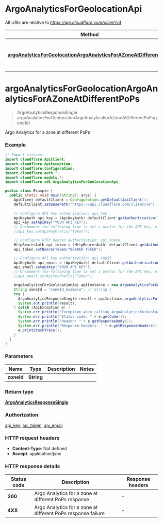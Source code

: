 # ArgoAnalyticsForGeolocationApi

All URIs are relative to *https://api.cloudflare.com/client/v4*

| Method | HTTP request | Description |
|------------- | ------------- | -------------|
| [**argoAnalyticsForGeolocationArgoAnalyticsForAZoneAtDifferentPoPs**](ArgoAnalyticsForGeolocationApi.md#argoAnalyticsForGeolocationArgoAnalyticsForAZoneAtDifferentPoPs) | **GET** /zones/{zone_id}/analytics/latency/colos | Argo Analytics for a zone at different PoPs |


<a id="argoAnalyticsForGeolocationArgoAnalyticsForAZoneAtDifferentPoPs"></a>
# **argoAnalyticsForGeolocationArgoAnalyticsForAZoneAtDifferentPoPs**
> ArgoAnalyticsResponseSingle argoAnalyticsForGeolocationArgoAnalyticsForAZoneAtDifferentPoPs(zoneId)

Argo Analytics for a zone at different PoPs

### Example
```java
// Import classes:
import cloudflare.ApiClient;
import cloudflare.ApiException;
import cloudflare.Configuration;
import cloudflare.auth.*;
import cloudflare.models.*;
import cloudflare.sdk.ArgoAnalyticsForGeolocationApi;

public class Example {
  public static void main(String[] args) {
    ApiClient defaultClient = Configuration.getDefaultApiClient();
    defaultClient.setBasePath("https://api.cloudflare.com/client/v4");
    
    // Configure API key authorization: api_key
    ApiKeyAuth api_key = (ApiKeyAuth) defaultClient.getAuthentication("api_key");
    api_key.setApiKey("YOUR API KEY");
    // Uncomment the following line to set a prefix for the API key, e.g. "Token" (defaults to null)
    //api_key.setApiKeyPrefix("Token");

    // Configure HTTP bearer authorization: api_token
    HttpBearerAuth api_token = (HttpBearerAuth) defaultClient.getAuthentication("api_token");
    api_token.setBearerToken("BEARER TOKEN");

    // Configure API key authorization: api_email
    ApiKeyAuth api_email = (ApiKeyAuth) defaultClient.getAuthentication("api_email");
    api_email.setApiKey("YOUR API KEY");
    // Uncomment the following line to set a prefix for the API key, e.g. "Token" (defaults to null)
    //api_email.setApiKeyPrefix("Token");

    ArgoAnalyticsForGeolocationApi apiInstance = new ArgoAnalyticsForGeolocationApi(defaultClient);
    String zoneId = "zoneId_example"; // String | 
    try {
      ArgoAnalyticsResponseSingle result = apiInstance.argoAnalyticsForGeolocationArgoAnalyticsForAZoneAtDifferentPoPs(zoneId);
      System.out.println(result);
    } catch (ApiException e) {
      System.err.println("Exception when calling ArgoAnalyticsForGeolocationApi#argoAnalyticsForGeolocationArgoAnalyticsForAZoneAtDifferentPoPs");
      System.err.println("Status code: " + e.getCode());
      System.err.println("Reason: " + e.getResponseBody());
      System.err.println("Response headers: " + e.getResponseHeaders());
      e.printStackTrace();
    }
  }
}
```

### Parameters

| Name | Type | Description  | Notes |
|------------- | ------------- | ------------- | -------------|
| **zoneId** | **String**|  | |

### Return type

[**ArgoAnalyticsResponseSingle**](ArgoAnalyticsResponseSingle.md)

### Authorization

[api_key](../README.md#api_key), [api_token](../README.md#api_token), [api_email](../README.md#api_email)

### HTTP request headers

 - **Content-Type**: Not defined
 - **Accept**: application/json

### HTTP response details
| Status code | Description | Response headers |
|-------------|-------------|------------------|
| **200** | Argo Analytics for a zone at different PoPs response |  -  |
| **4XX** | Argo Analytics for a zone at different PoPs response failure |  -  |

